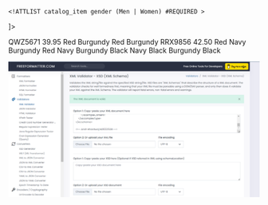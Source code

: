 <?xml version="1.0" encoding="UTF-8" standalone="yes"?>
<!DOCTYPE catalog [
  <!ELEMENT catalog (product)>
  <!ELEMENT product (catalog_item+)>
 <!-- there one or more catlog_item so there is +  sign with catlog_item -->
  <!ATTLIST product product_id ID #REQUIRED>
  <!ATTLIST product description CDATA #REQUIRED>
  <!ATTLIST product product_image CDATA #REQUIRED>
  <!-- here the product required all the product_id, product description and product product_image  -->
  <!ELEMENT catalog_item (item_number,price,size+)>
    <!ATTLIST catalog_item gender (Men | Women) #REQUIRED >
  <!-- "catalog_item" element must have an attribute which is gender -->
  <!ELEMENT item_number (#PCDATA)>
  <!ELEMENT price (#PCDATA)>
  <!-- item_number and price contain  parsed character data  (String) -->
  <!ELEMENT size (color_swatch+)>
  <!-- here the size element in the XML document is followed by one or more "color_swatch" elements.-->
  <!ATTLIST size description CDATA #REQUIRED>
  <!-- here the description is added for the "size" element because it provides more details related the size of the product -->
  <!ELEMENT color_swatch (#PCDATA)>
  <!ATTLIST color_swatch image CDATA #REQUIRED>
]>


<catalog>
  <product product_id="e4892f6a-7cce-11ec-90d6-0242ac120003" description="Cardigan Sweater"
    product_image="cardigan.jpg">
    <catalog_item gender="Men">
      <item_number>QWZ5671</item_number>
      <price>39.95</price>
      <size description="Medium">
        <color_swatch image="red_cardigan.jpg">Red</color_swatch>
        <color_swatch image="burgundy_cardigan.jpg">Burgundy</color_swatch>
      </size>
      <size description="Large">
        <color_swatch image="red_cardigan.jpg">Red</color_swatch>
        <color_swatch image="burgundy_cardigan.jpg">Burgundy</color_swatch>
      </size>
    </catalog_item>
    <catalog_item gender="Women">
      <item_number>RRX9856</item_number>
      <price>42.50</price>
      <size description="Small">
        <color_swatch image="red_cardigan.jpg">Red</color_swatch>
        <color_swatch image="navy_cardigan.jpg">Navy</color_swatch>
        <color_swatch image="burgundy_cardigan.jpg">Burgundy</color_swatch>
      </size>
      <size description="Medium">
        <color_swatch image="red_cardigan.jpg">Red</color_swatch>
        <color_swatch image="navy_cardigan.jpg">Navy</color_swatch>
        <color_swatch image="burgundy_cardigan.jpg">Burgundy</color_swatch>
        <color_swatch image="black_cardigan.jpg">Black</color_swatch>
      </size>
      <size description="Large">
        <color_swatch image="navy_cardigan.jpg">Navy</color_swatch>
        <color_swatch image="black_cardigan.jpg">Black</color_swatch>
      </size>
      <size description="Extra Large">
        <color_swatch image="burgundy_cardigan.jpg">Burgundy</color_swatch>
        <color_swatch image="black_cardigan.jpg">Black</color_swatch>
      </size>
    </catalog_item>
  </product>
</catalog>


<!-- Ansh Bhardwaj
N01552508 -->

![image info](../Screenshot%202023-01-25%20114815.png)

